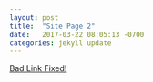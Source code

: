 ```yaml
---
layout: post
title:  "Site Page 2"
date:   2017-03-22 08:05:13 -0700
categories: jekyll update
---
```


[Bad Link Fixed!](http://matthewlincoln.net/)
